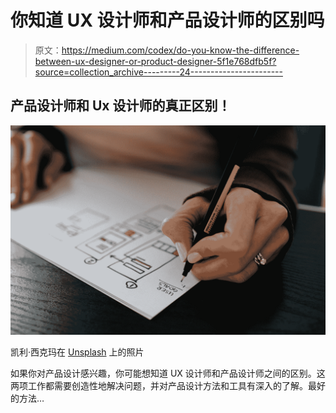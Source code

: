 # 你知道 UX 设计师和产品设计师的区别吗

> 原文：<https://medium.com/codex/do-you-know-the-difference-between-ux-designer-or-product-designer-5f1e768dfb5f?source=collection_archive---------24----------------------->

## 产品设计师和 Ux 设计师的真正区别！

![](img/041169ea845edf22a2fb8491144ef255.png)

凯利·西克玛在 [Unsplash](https://unsplash.com?utm_source=medium&utm_medium=referral) 上的照片

如果你对产品设计感兴趣，你可能想知道 UX 设计师和产品设计师之间的区别。这两项工作都需要创造性地解决问题，并对产品设计方法和工具有深入的了解。最好的方法…